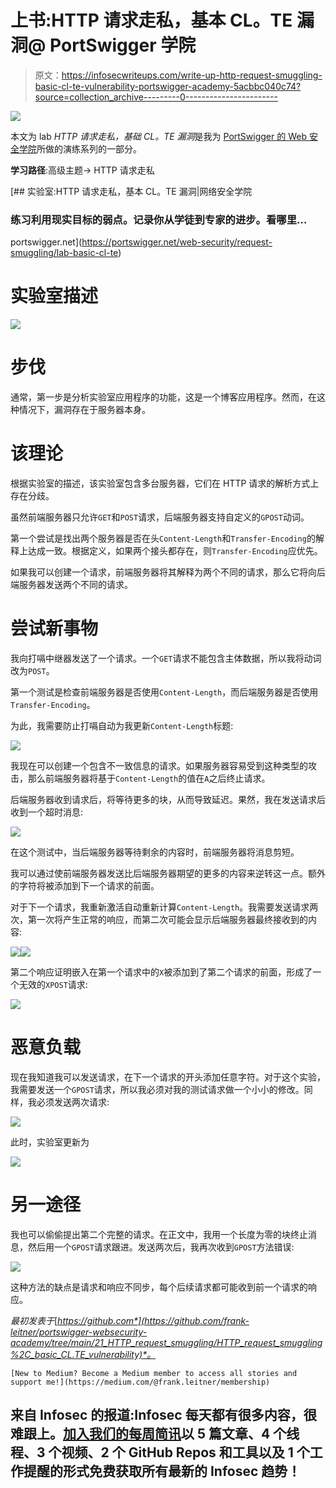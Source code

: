 # 上书:HTTP 请求走私，基本 CL。TE 漏洞@ PortSwigger 学院

> 原文：<https://infosecwriteups.com/write-up-http-request-smuggling-basic-cl-te-vulnerability-portswigger-academy-5acbbc040c74?source=collection_archive---------0----------------------->

![](img/3d3ea4cecd30514943f7c1450b9e045f.png)

本文为 lab *HTTP 请求走私，基础 CL。TE 漏洞*是我为 [PortSwigger 的 Web 安全学院](https://portswigger.net/web-security)所做的演练系列的一部分。

**学习路径**:高级主题→ HTTP 请求走私

[](https://portswigger.net/web-security/request-smuggling/lab-basic-cl-te) [## 实验室:HTTP 请求走私，基本 CL。TE 漏洞|网络安全学院

### 练习利用现实目标的弱点。记录你从学徒到专家的进步。看哪里…

portswigger.net](https://portswigger.net/web-security/request-smuggling/lab-basic-cl-te) 

# 实验室描述

![](img/9e75cc3242cfa1ea80b39514c2363464.png)

# 步伐

通常，第一步是分析实验室应用程序的功能，这是一个博客应用程序。然而，在这种情况下，漏洞存在于服务器本身。

# 该理论

根据实验室的描述，该实验室包含多台服务器，它们在 HTTP 请求的解析方式上存在分歧。

虽然前端服务器只允许`GET`和`POST`请求，后端服务器支持自定义的`GPOST`动词。

第一个尝试是找出两个服务器是否在头`Content-Length`和`Transfer-Encoding`的解释上达成一致。根据定义，如果两个接头都存在，则`Transfer-Encoding`应优先。

如果我可以创建一个请求，前端服务器将其解释为两个不同的请求，那么它将向后端服务器发送两个不同的请求。

# 尝试新事物

我向打嗝中继器发送了一个请求。一个`GET`请求不能包含主体数据，所以我将动词改为`POST`。

第一个测试是检查前端服务器是否使用`Content-Length`，而后端服务器是否使用`Transfer-Encoding`。

为此，我需要防止打嗝自动为我更新`Content-Length`标题:

![](img/e2be325d5ba64507d578d23183eed94e.png)

我现在可以创建一个包含不一致信息的请求。如果服务器容易受到这种类型的攻击，那么前端服务器将基于`Content-Length`的值在`A`之后终止请求。

后端服务器收到请求后，将等待更多的块，从而导致延迟。果然，我在发送请求后收到一个超时消息:

![](img/9606dc6a1d1c1193ec1509a47ed58ab8.png)

在这个测试中，当后端服务器等待剩余的内容时，前端服务器将消息剪短。

我可以通过使前端服务器发送比后端服务器期望的更多的内容来逆转这一点。额外的字符将被添加到下一个请求的前面。

对于下一个请求，我重新激活自动重新计算`Content-Length`。我需要发送请求两次，第一次将产生正常的响应，而第二次可能会显示后端服务器最终接收到的内容:

![](img/122b81fcac8fa377b8f6f3b479dc3a8b.png)![](img/dc81ae1982028e8d7a410f5ebf902953.png)

第二个响应证明嵌入在第一个请求中的`X`被添加到了第二个请求的前面，形成了一个无效的`XPOST`请求:

![](img/cec5464b0df712ca6ff35a5cc3e5bf45.png)

# 恶意负载

现在我知道我可以发送请求，在下一个请求的开头添加任意字符。对于这个实验，我需要发送一个`GPOST`请求，所以我必须对我的测试请求做一个小小的修改。同样，我必须发送两次请求:

![](img/7f7153023b3b9d8f967be2fb6fce5764.png)

此时，实验室更新为

![](img/4b9ecd26aaf0aceaa158600d62ac3907.png)

# 另一途径

我也可以偷偷提出第二个完整的请求。在正文中，我用一个长度为零的块终止消息，然后用一个`GPOST`请求跟进。发送两次后，我再次收到`GPOST`方法错误:

![](img/3c6b36bba5cd51cc29f9620d33751de2.png)

这种方法的缺点是请求和响应不同步，每个后续请求都可能收到前一个请求的响应。

*最初发表于*[*https://github.com*](https://github.com/frank-leitner/portswigger-websecurity-academy/tree/main/21_HTTP_request_smuggling/HTTP_request_smuggling%2C_basic_CL.TE_vulnerability)*。*

`[New to Medium? Become a Medium member to access all stories and support me!](https://medium.com/@frank.leitner/membership)`

## 来自 Infosec 的报道:Infosec 每天都有很多内容，很难跟上。[加入我们的每周简讯](https://weekly.infosecwriteups.com/)以 5 篇文章、4 个线程、3 个视频、2 个 GitHub Repos 和工具以及 1 个工作提醒的形式免费获取所有最新的 Infosec 趋势！